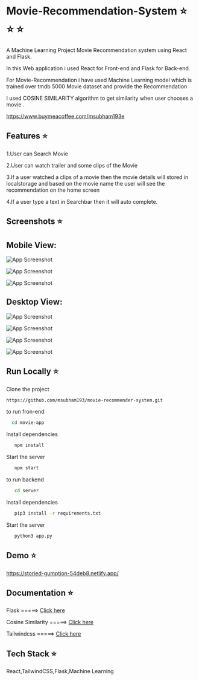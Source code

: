 
# Movie-Recommendation-System ⭐️ ⭐️ ⭐️

A Machine Learning Project Movie Recommendation system using React and Flask.

In this Web application i used React for Front-end and Flask for Back-end.

For Movie-Recommendation i have used Machine Learning model which is trained over tmdb 5000 Movie dataset and provide the Recommendation

I used COSINE SIMILARITY algorithm to get similarity when user chooses a movie .



https://www.buymeacoffee.com/msubham193e


## Features ⭐️


1.User can Search Movie

2.User can watch trailer and some clips of the Movie

3.If a user watched a clips of a movie then the movie details will stored in localstorage and based on the movie name the user will see the recommendation on the home screen

4.If a user type a text in Searchbar then it will auto complete.
## Screenshots ⭐️

## Mobile View:

![App Screenshot](https://firebasestorage.googleapis.com/v0/b/imageinfirebase-8d1a1.appspot.com/o/Screenshot%202023-01-26%20at%209.16.47%20PM.png?alt=media&token=c332a5c2-8348-4745-a1dc-aab5cf55d614)


![App Screenshot](https://firebasestorage.googleapis.com/v0/b/imageinfirebase-8d1a1.appspot.com/o/Screenshot%202023-01-26%20at%209.17.13%20PM.png?alt=media&token=99da4ac4-f06a-4c93-8732-745dd4a1d83f)


![App Screenshot](https://firebasestorage.googleapis.com/v0/b/imageinfirebase-8d1a1.appspot.com/o/Screenshot%202023-01-26%20at%209.17.32%20PM.png?alt=media&token=6f01cd8b-1be0-4348-b4e7-22b232389d42)


## Desktop View:

![App Screenshot](https://firebasestorage.googleapis.com/v0/b/imageinfirebase-8d1a1.appspot.com/o/Screenshot%202023-01-26%20at%209.18.10%20PM.png?alt=media&token=f2187eff-5615-481a-a6e8-e248ae154c59)

![App Screenshot](https://firebasestorage.googleapis.com/v0/b/imageinfirebase-8d1a1.appspot.com/o/Screenshot%202023-01-26%20at%209.18.26%20PM.png?alt=media&token=69efecd1-679b-4a3c-a2d6-b72d33b87f0d)

![App Screenshot](https://firebasestorage.googleapis.com/v0/b/imageinfirebase-8d1a1.appspot.com/o/Screenshot%202023-01-26%20at%209.18.52%20PM.png?alt=media&token=47ffdd58-9427-4dab-b9c3-7006b7fbc46c)

![App Screenshot](https://firebasestorage.googleapis.com/v0/b/imageinfirebase-8d1a1.appspot.com/o/Screenshot%202023-01-26%20at%209.20.40%20PM.png?alt=media&token=3a086dff-b505-42b9-a5c2-8c8b7df9705a)
## Run Locally ⭐️

Clone the project

```bash
https://github.com/msubham193/movie-recommender-system.git
```

to run fron-end

```bash
  cd movie-app
```

Install dependencies

```bash
   npm install
```

Start the server

```bash
   npm start
```

to run backend 


```bash
   cd server
```

Install dependencies

```bash
   pip3 install -r requirements.txt
```
Start the server

```bash
   python3 app.py
```
## Demo ⭐️

https://storied-gumption-54deb8.netlify.app/


## Documentation ⭐️

 Flask  =====>  [Click here](https://flask.palletsprojects.com/en/2.2.x/)

 Cosine Similarity  =====>  [Click here](https://www.geeksforgeeks.org/cosine-similarity/)

Tailwindcss  =====>  [Click here](https://tailwindcss.com/)



## Tech Stack ⭐️

 React,TailwindCSS,Flask,Machine Learning

 


